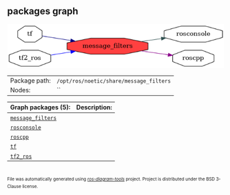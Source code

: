 <!--
File was automatically generated using 'ros-diagram-tools' project.
Project is distributed under the BSD 3-Clause license.
-->

## packages graph

[![message_filters](message_filters.png "message_filters")](message_filters.png)

|     |     |
| --- | --- |
| Package path: | `/opt/ros/noetic/share/message_filters` |
| Nodes: | `` |


| Graph packages (5): | Description: |
| ------------------- | ------------ |
| [`message_filters`](message_filters.html) |  |
| [`rosconsole`](rosconsole.html) |  |
| [`roscpp`](roscpp.html) |  |
| [`tf`](tf.html) |  |
| [`tf2_ros`](tf2_ros.html) |  |


</br>
<font size="1">
File was automatically generated using <a href="https://github.com/anetczuk/ros-diagram-tools"><i>ros-diagram-tools</i></a> project.
Project is distributed under the BSD 3-Clause license.
</font>
